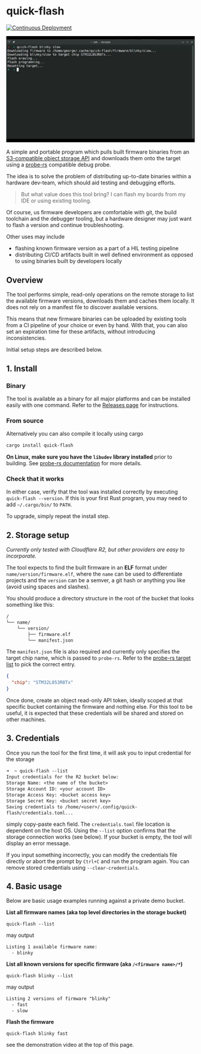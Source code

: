 # quick-flash

[![Continuous Deployment](https://github.com/manakjiri/quick-flash/actions/workflows/release-plz.yml/badge.svg)](https://github.com/manakjiri/quick-flash/actions/workflows/release-plz.yml)

[![Demo video](https://raw.githubusercontent.com/manakjiri/quick-flash/main/docs/media/demo-preview.png)](https://raw.githubusercontent.com/manakjiri/quick-flash/main/docs/media/demo.mp4)

A simple and portable program which pulls built firmware binaries from an [S3-compatible object storage API](https://github.com/durch/rust-s3) and downloads them onto the target using a [probe-rs](https://github.com/probe-rs/probe-rs) compatible debug probe.

The idea is to solve the problem of distributing up-to-date binaries within a hardware dev-team, which should aid testing and debugging efforts.

> But what value does this tool bring? I can flash my boards from my IDE or using existing tooling.

Of course, us firmware developers are comfortable with git, the build toolchain and the debugger tooling, but a hardware designer may just want to flash a version and continue troubleshooting.

Other uses may include

- flashing known firmware version as a part of a HIL testing pipeline
- distributing CI/CD artifacts built in well defined environment as opposed to using binaries built by developers locally

## Overview

The tool performs simple, read-only operations on the remote storage to list the available firmware versions, downloads them and caches them locally. It does not rely on a manifest file to discover available versions.

This means that new firmware binaries can be uploaded by existing tools from a CI pipeline of your choice or even by hand. With that, you can also set an expiration time for these artifacts, without introducing inconsistencies.

Initial setup steps are described below.

## 1. Install

### Binary

The tool is available as a binary for all major platforms and can be installed easily with one command. Refer to the [Releases page](https://github.com/manakjiri/quick-flash/releases) for instructions.

### From source

Alternatively you can also compile it locally using cargo

```sh
cargo install quick-flash
```

**On Linux, make sure you have the `libudev` library installed** prior to building. See [probe-rs documentation](https://github.com/probe-rs/probe-rs?tab=readme-ov-file#building) for more details.

### Check that it works

In either case, verify that the tool was installed correctly by executing `quick-flash --version`. If this is your first Rust program, you may need to add `~/.cargo/bin/` to `PATH`.

To upgrade, simply repeat the install step.

## 2. Storage setup

_Currently only tested with Cloudflare R2, but other providers are easy to incorporate._

The tool expects to find the built firmware in an **ELF** format under `name/version/firmware.elf`, where the `name` can be used to differentiate projects and the `version` can be a semver, a git hash or anything you like (avoid using spaces and slashes).

You should produce a directory structure in the root of the bucket that looks something like this:

```
/
└── name/
    └── version/
        ├── firmware.elf
        └── manifest.json
```

The `manifest.json` file is also required and currently only specifies the target chip name, which is passed to `probe-rs`. Refer to the [probe-rs target list](https://probe.rs/targets) to pick the correct entry.

```json
{
  "chip": "STM32L053R8Tx"
}
```

Once done, create an object read-only API token, ideally scoped at that specific bucket containing the firmware and nothing else. For this tool to be useful, it is expected that these credentials will be shared and stored on other machines.

## 3. Credentials

Once you run the tool for the first time, it will ask you to input credential for the storage

```
➜  ~ quick-flash --list
Input credentials for the R2 bucket below:
Storage Name: <the name of the bucket>
Storage Account ID: <your account ID>
Storage Access Key: <bucket access key>
Storage Secret Key: <bucket secret key>
Saving credentials to /home/<user>/.config/quick-flash/credentials.toml...
```

simply copy-paste each field. The `credentials.toml` file location is dependent on the host OS. Using the `--list` option confirms that the storage connection works (see below). If your bucket is empty, the tool will display an error message.

If you input something incorrectly, you can modify the credentials file directly or abort the prompt by `Ctrl+C` and run the program again. You can remove stored credentials using `--clear-credentials`.

## 4. Basic usage

Below are basic usage examples running against a private demo bucket.

**List all firmware names (aka top level directories in the storage bucket)**

```
quick-flash --list
```

may output

```
Listing 1 available firmware name:
  - blinky
```

**List all known versions for specific firmware (aka `/<firmware name>/*`)**

```
quick-flash blinky --list
```

may output

```
Listing 2 versions of firmware "blinky"
  - fast
  - slow
```

**Flash the firmware**

```
quick-flash blinky fast
```

see the demonstration video at the top of this page.

